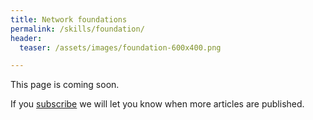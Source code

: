 ```yaml
---
title: Network foundations
permalink: /skills/foundation/
header:
  teaser: /assets/images/foundation-600x400.png

---
```

This page is coming soon.

If you [subscribe](/subscribe/) we will let you know when more articles are published.
